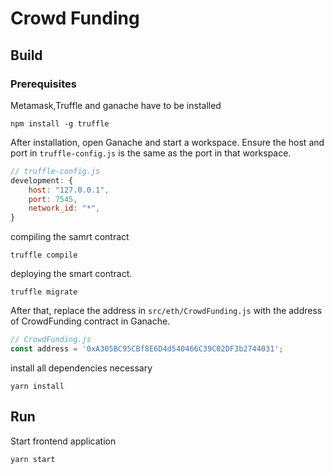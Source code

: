 # Crowd Funding


## Build

### Prerequisites
Metamask,Truffle and ganache have to be installed

```shell
npm install -g truffle
```

After installation, open Ganache and start a workspace. Ensure the host and port in `truffle-config.js` is the same as the port in that workspace.

```javascript
// truffle-config.js
development: {
	host: "127.0.0.1",
	port: 7545,
	network_id: "*",
}
```

compiling the samrt contract 

```shell
truffle compile
```

deploying the smart contract.

```shell
truffle migrate
```

After that, replace the address in `src/eth/CrowdFunding.js`  with the address of CrowdFunding contract in Ganache.

```javascript
// CrowdFunding.js
const address = '0xA305BC95CBf8E6D4d540466C39C02DF3b2744031';
```


install all dependencies necessary

```shell
yarn install
```

## Run

Start frontend application 

```shell
yarn start
```

